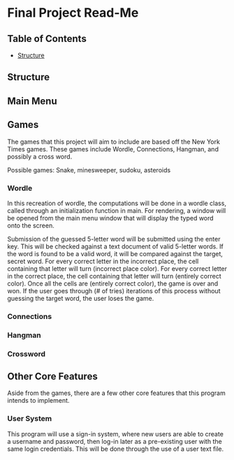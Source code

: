 # Final Project Read-Me

## Table of Contents

- [Structure](#structure)

## Structure

## Main Menu

## Games
The games that this project will aim to include are based off the New York Times games. 
These games include Wordle, Connections, Hangman, and possibly a cross word.

Possible games: Snake, minesweeper, sudoku, asteroids

### Wordle
In this recreation of wordle, the computations will be done in a wordle class, called through an initialization function in main. 
For rendering, a window will be opened from the main menu window that will display the typed word onto the screen. 

Submission of the guessed 5-letter word will be submitted using the enter key. This will be checked against a text document of valid 5-letter words. If the word is found to be a valid word, it will be compared against the target, secret word. For every correct letter in the incorrect place, the cell containing that letter will turn (incorrect place color). For every correct letter in the correct place, the cell containing that letter will turn (entirely correct color). Once all the cells are (entirely correct color), the game is over and won. If the user goes through (# of tries) iterations of this process without guessing the target word, the user loses the game.

### Connections

### Hangman

### Crossword

## Other Core Features

Aside from the games, there are a few other core features that this program intends to implement. 

### User System

This program will use a sign-in system, where new users are able to create a username and password, then log-in later as a pre-existing user with the same login credentials. This will be done through the use of a user text file. 